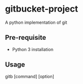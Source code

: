 # gitbucket-project
A python implementation of git

## Pre-requisite
- Python 3 installation

## Usage
gitb [command] [option]
